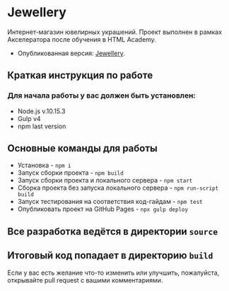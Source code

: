 # Jewellery

Интернет-магазин ювелирных украшений. Проект выполнен в рамках Акселератора после обучения в HTML Academy.

- Опубликованная версия: [Jewellery](https://konovalov-as.github.io/jewellery/).

## Краткая инструкция по работе

### Для начала работы у вас должен быть установлен:

- Node.js v.10.15.3
- Gulp v4
- npm last version

## Основные команды для работы

- Установка - `npm i`
- Запуск сборки проекта - `npm build`
- Запуск сборки проекта и локального сервера - `npm start`
- Сборка проекта без запуска локального сервера - `npm run-script build`
- Запуск тестирования на соответствия код-гайдам - `npm test`
- Опубликовать проект на GitHub Pages - `npx gulp deploy`

## Все разработка ведётся в директории `source`

## Итоговый код попадает в директорию `build`

Если у вас есть желание что-то изменить или улучшить, пожалуйста, открывайте pull request с вашими комментариями.